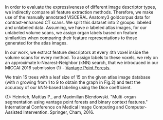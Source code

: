 In order to evaluate the expressiveness of different image descriptor types, we indirectly compare all feature extraction methods.
Therefore, we make use of the manually annotated VISCERAL Anatomy3 goldcorpus data for contrast-enhanced CT scans.
We split this dataset into 2 groups: labeled and unlabeled data.
Assuming, we have *n* labeled atlas images, for our unlabeled volume scans, we assign organ labels based on feature similarities when comparing their feature representations to those generated for the atlas images.

In our work, we extract feature descriptors at every 4th voxel inside the volume scans for every method.
To assign labels to these voxels, we rely on an approximate k-Nearest-Neighbor (kNN) search, that we introduced in our MICCAI 2016 submission (1) - [Vantage Point Forests](http://mpheinrich.de/code/vpForest_public.zip).

We train 15 trees with a leaf size of 15 on the given atlas image database (with *n* growing from 1 to 9 to obtain the graph in Fig.2) and test the accuracy of our kNN-based labeling using the Dice coefficient. 


(1): Heinrich, Mattias P., and Maximilian Blendowski. "Multi-organ segmentation using vantage point forests and binary context features." International Conference on Medical Image Computing and Computer-Assisted Intervention. Springer, Cham, 2016.
